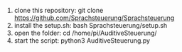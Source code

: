 1. clone this repository: git clone https://github.com/Sprachsteuerung/Sprachsteuerung
2. install the setup.sh: bash Sprachsteuerung/setup.sh
3. open the folder: cd /home/pi/AuditiveSteuerung/
3. start the script: python3 AuditiveSteuerung.py
